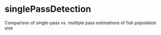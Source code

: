 singlePassDetection
===================

Comparison of single-pass vs. multiple pass estimations of fish population size
